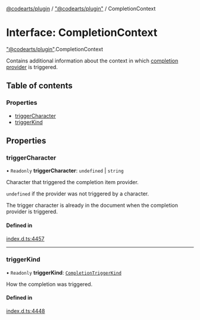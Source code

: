 [@codearts/plugin](../README.md) / ["@codearts/plugin"](../modules/_codearts_plugin_.md) / CompletionContext

# Interface: CompletionContext

["@codearts/plugin"](../modules/_codearts_plugin_.md).CompletionContext

Contains additional information about the context in which
[completion provider](codearts_plugin_.CompletionItemProvider.md#providecompletionitems) is triggered.

## Table of contents

### Properties

- [triggerCharacter](codearts_plugin_.CompletionContext.md#triggercharacter)
- [triggerKind](codearts_plugin_.CompletionContext.md#triggerkind)

## Properties

### triggerCharacter

• `Readonly` **triggerCharacter**: `undefined` \| `string`

Character that triggered the completion item provider.

`undefined` if the provider was not triggered by a character.

The trigger character is already in the document when the completion provider is triggered.

#### Defined in

[index.d.ts:4457](https://github.com/huaweicloud/cloudide-plugin-api/blob/5055bbd/index.d.ts#L4457)

___

### triggerKind

• `Readonly` **triggerKind**: [`CompletionTriggerKind`](../enums/codearts_plugin_.CompletionTriggerKind.md)

How the completion was triggered.

#### Defined in

[index.d.ts:4448](https://github.com/huaweicloud/cloudide-plugin-api/blob/5055bbd/index.d.ts#L4448)
